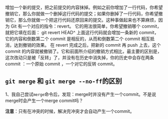 增加一个新的提交，把之前提交的内容抹掉。例如之前你增加了一行代码，你希望撤销它，那么你就做一个删掉这行代码的提交；如果你删掉了一行代码，你希望撤销它，那么你就做一个把这行代码还原回来的提交。这种事做起来也不算麻烦，因为 Git 有一个对应的指令：revert。 它的用法很简单，你希望撤销哪个 commit，就把它填在后面： git revert HEAD^ 上面这行代码就会增加一条新的 commit，它的内容和倒数第二个 commit 是相反的，从而和倒数第二个 commit 相互抵消，达到撤销的效果。 在 revert 完成之后，把新的 commit 再 push 上去，这个 commit 的内容就被撤销了。它和前面所介绍的撤销方式相比，最主要的区别是，这次改动只是被「反转」了，并没有在历史中消失掉，你的历史中会存在两条 commit ：一个原始 commit ，一个对它的反转 commit。



## `git merge` 和 `git merge --no-ff`的区别

1、我自己尝试`merge`命令后，发现：merge时并没有产生一个commit。不是说merge时会产生一个merge commit吗？

**注意**：只有在冲突的时候，解决完冲突才会自动产生一个commit。
